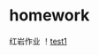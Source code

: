# homework
红岩作业
！[test1](https://raw.githubusercontent.com/Kinsomnia/homework/main/dfab9d3d-7d1d-4d99-9913-ea007e3e1b9d_0_1440x900.jpg)

